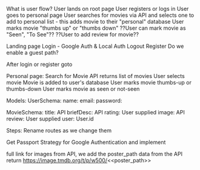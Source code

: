 What is user flow?
User lands on root page
User registers or logs in
User goes to personal page
User searches for movies via API and selects one to add to personal list - this adds movie to their "personal" database
User marks movie "thumbs up" or "thumbs down"
??User can mark movie as "Seen", "To See"??
??User to add review for movie??

Landing page
  Login - Google Auth & Local Auth
  Logout
  Register
  Do we enable a guest path?
  
After login or register
goto

Personal page:
  Search for Movie
    API returns list of movies
    User selects movie
    Movie is added to user's database
  User marks movie thumbs-up or thumbs-down
  User marks movie as seen or not-seen

Models:
  UserSchema:
    name:
    email:
    password:

  MovieSchema:
    title: API
    briefDesc: API
    rating: User supplied
    image: API
    review: User supplied
    user: User.id 


Steps:
Rename routes as we change them

Get Passport Strategy for Google Authentication and implement

full link for images from API, we add the poster_path data from the API return
https://image.tmdb.org/t/p/w500/<<poster_path>>